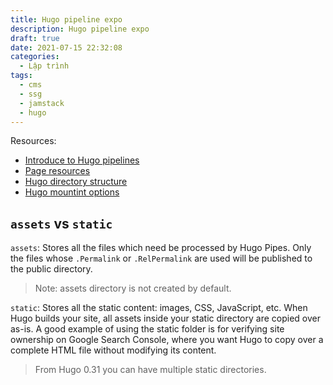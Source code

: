 ```yaml
---
title: Hugo pipeline expo
description: Hugo pipeline expo
draft: true
date: 2021-07-15 22:32:08
categories:
  - Lập trình
tags:
  - cms
  - ssg
  - jamstack
  - hugo
---
```


Resources:

- [Introduce to Hugo pipelines](https://gohugo.io/hugo-pipes/introduction/)
- [Page resources](https://gohugo.io/content-management/page-resources/)
- [Hugo directory structure](https://gohugo.io/getting-started/directory-structure/)
- [Hugo mountint options](https://gohugo.io/hugo-modules/configuration/#module-config-mounts)

## `assets` vs `static`

`assets`: Stores all the files which need be processed by Hugo Pipes. Only the files whose `.Permalink` or `.RelPermalink` are used will be published to the public directory.

> Note: assets directory is not created by default.

`static`: Stores all the static content: images, CSS, JavaScript, etc. When Hugo builds your site, all assets inside your static directory are copied over as-is. A good example of using the static folder is for verifying site ownership on Google Search Console, where you want Hugo to copy over a complete HTML file without modifying its content.

> From Hugo 0.31 you can have multiple static directories.

